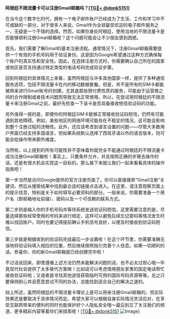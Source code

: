 **阿根廷不限流量卡可以注册Gmail邮箱吗？[[TG💪+ @donk5151](https://t.me/s/donk5151)]**

在当今这个数字化时代，拥有一个电子邮件账户已经成为了生活、工作和学习中不可或缺的一部分。对于很多人来说，Gmail作为全球最受欢迎的电子邮件服务之一，无疑是一个不错的选择。然而，如果你身处阿根廷，使用当地的不限流量卡是否能够顺利注册Gmail邮箱呢？这个问题可能会让不少朋友感到困惑。

首先，我们需要了解Gmail的基本注册流程。通常情况下，注册Gmail邮箱需要提供一个有效的手机号码用于验证身份。这是因为Google希望通过这种方式确保每个账户的真实性和安全性。因此，在选择注册方式时，你需要确认自己所在的国家或地区是否支持通过特定类型的电话号码完成验证步骤。

回到阿根廷的具体情况上来看，虽然阿根廷与许多其他国家一样，提供了多种通信服务选项，包括不限流量卡在内的移动数据套餐。但是，并不是所有的SIM卡都能被用来进行Gmail账号的创建。尤其是那些预付费性质的服务，可能由于运营商之间的合作限制或者技术问题而导致无法正常使用。所以，在尝试用阿根廷的不限流量卡来注册Gmail之前，最好先检查一下该卡是否具备接收短信验证码的功能。

另外值得一提的是，即便你的阿根廷SIM卡能够正常接收验证码短信，仍然有可能遇到其他障碍。例如，某些地区的网络环境可能存在不稳定的情况，这可能会影响到整个注册过程的流畅性。此外，还应该考虑到语言设置的问题——尽管大多数用户界面已经支持多国语言，但如果系统默认选择了西班牙语以外的语言版本，则可能会给操作带来额外难度。

当然啦，以上提到的所有可能性并不意味着你就完全不能通过阿根廷的不限流量卡成功注册Gmail邮箱啦！事实上，只要条件允许，并且按照正确的步骤去操作的话，还是有很大机会实现这一目标的。那么接下来就让我们一起来看看具体的操作指南吧！

第一步当然是访问Google提供的官方注册页面了。你可以直接搜索“Gmail注册”关键词，然后从搜索结果中找到最合适的链接点击进入。在这里，请注意观察页面上的提示信息，特别是关于如何填写必要资料的部分。一般来说，你需要准备一个用户名（即邮箱地址前缀）、密码以及一个可信赖的联系方式。

第二步则是输入你的手机号码并等待系统发送验证码短信。这里需要注意的是，尽量选择那些经常使用的号码来进行绑定，这样可以避免后续忘记密码等情况发生时难以找回账户。同时也要记得提前确认手机信号良好，以便及时接收到验证码短信。

第三步就是根据收到的验证码完成最后一步设置啦！在这个环节里，你需要准确无误地将验证码填入相应的位置，然后继续按照指引完善个人信息。如果一切顺利的话，恭喜你，你的新Gmail邮箱就已经创建完毕啦！

不过话说回来，即使遵循上述方法仍然未能解决问题的话，也不必太过担心哦～毕竟现代社会提供了太多替代方案嘛！比如说可以考虑借用朋友家里的固定电话帮忙接收验证码啦；又或者是寻找其他途径获取临时可用的国际号码资源等等。总之只要保持耐心并且愿意尝试不同的办法，总能找到适合自己的解决之道的。

综上所述，虽然阿根廷的不限流量卡理论上是可以用来注册Gmail邮箱的，但实际效果还是要取决于具体情况而定。希望大家可以根据自身实际情况灵活应对，在享受互联网带来的便利的同时也能保护好个人隐私安全哦～最后别忘了关注我们的频道，更多精彩内容等着你们来探索呢！[[TG💪+ @donk5151](https://t.me/s/donk5151) ![Image](https://i.postimg.cc/rwNCRYN7/Snipaste-2025-04-30-17-27-05.png)]